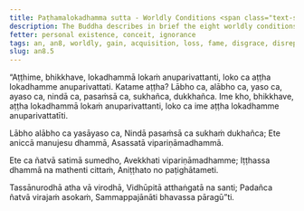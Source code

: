 ```yaml
---
title: Paṭhamalokadhamma sutta - Worldly Conditions <span class="text-sm">(First)</span>
description: The Buddha describes in brief the eight worldly conditions that revolve around the world and the world revolves around them - gain and loss, disgrace and fame, blame and praise, pleasure, and pain.
fetter: personal existence, conceit, ignorance
tags: an, an8, worldly, gain, acquisition, loss, fame, disgrace, disrepute, praise, blame, pleasure, pain, impermanence, mindfulness, wisdom
slug: an8.5
---
```


“Aṭṭhime, bhikkhave, lokadhammā lokaṁ anuparivattanti, loko ca aṭṭha lokadhamme anuparivattati. Katame aṭṭha? Lābho ca, alābho ca, yaso ca, ayaso ca, nindā ca, pasaṁsā ca, sukhañca, dukkhañca. Ime kho, bhikkhave, aṭṭha lokadhammā lokaṁ anuparivattanti, loko ca ime aṭṭha lokadhamme anuparivattatīti.

Lābho alābho ca yasāyaso ca,
Nindā pasaṁsā ca sukhaṁ dukhañca;
Ete aniccā manujesu dhammā,
Asassatā vipariṇāmadhammā.

Ete ca ñatvā satimā sumedho,
Avekkhati vipariṇāmadhamme;
Iṭṭhassa dhammā na mathenti cittaṁ,
Aniṭṭhato no paṭighātameti.

Tassānurodhā atha vā virodhā,
Vidhūpitā atthaṅgatā na santi;
Padañca ñatvā virajaṁ asokaṁ,
Sammappajānāti bhavassa pāragū”ti.
